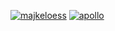 [![majkeloess](https://github.com/majkeloess/majkeloess/assets/118011581/9d0f31d1-ddeb-4730-ade8-973058b2755c)](https://majkeloess.dev)
[![apollo](https://github.com/majkeloess/majkeloess/assets/118011581/1697521c-8c36-4b9d-826e-b0b5cbf9b490)](https://apollo.majkeloess.dev)
